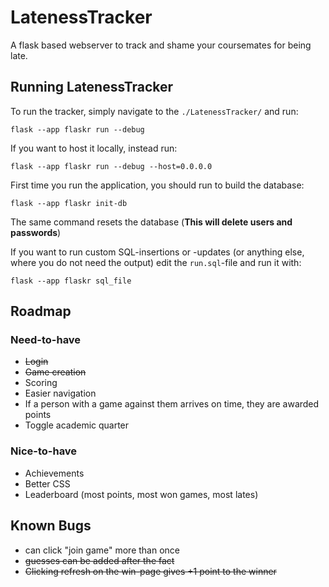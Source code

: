 # LatenessTracker
A flask based webserver to track and shame your coursemates for being late.
## Running LatenessTracker
To run the tracker, simply navigate to the `./LatenessTracker/` and run:
```
flask --app flaskr run --debug
```
If you want to host it locally, instead run:
```
flask --app flaskr run --debug --host=0.0.0.0
```
First time you run the application, you should run to build the database:
```
flask --app flaskr init-db
```
The same command resets the database (**This will delete users and passwords**)

If you want to run custom SQL-insertions or -updates (or anything else, where you do not need the output) edit the `run.sql`-file and run it with:
```
flask --app flaskr sql_file  
```

## Roadmap
### Need-to-have
- ~~Login~~
- ~~Game creation~~
- Scoring
- Easier navigation
- If a person with a game against them arrives on time, they are awarded points
- Toggle academic quarter

### Nice-to-have
- Achievements
- Better CSS
- Leaderboard (most points, most won games, most lates)

## Known Bugs
- can click "join game" more than once
- ~~guesses can be added after the fact~~
- ~~Clicking refresh on the win-page gives +1 point to the winner~~
